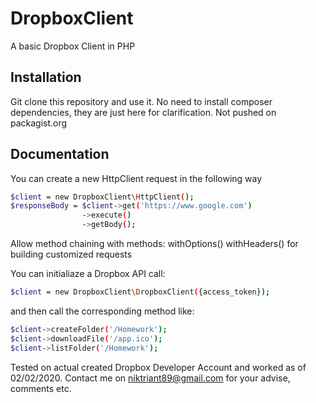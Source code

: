 # DropboxClient
A basic Dropbox Client in PHP

## Installation
Git clone this repository and use it.
No need to install composer dependencies, they are just here for clarification.
Not pushed on packagist.org


## Documentation
You can create a new HttpClient request in the following way
```bash
$client = new DropboxClient\HttpClient();
$responseBody = $client->get('https://www.google.com')
                ->execute()
                ->getBody();

```
Allow method chaining with methods:
withOptions()
withHeaders()
for building customized requests

You can initialiaze a Dropbox API call:

```bash
$client = new DropboxClient\DropboxClient({access_token});
```
and then call the corresponding method like:
```bash
$client->createFolder('/Homework');
$client->downloadFile('/app.ico');
$client->listFolder('/Homework');
```

Tested on actual created Dropbox Developer Account and worked
as of 02/02/2020.
Contact me on niktriant89@gmail.com for your advise, comments etc.
